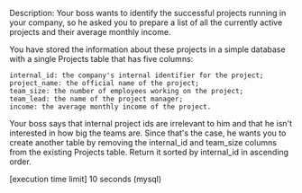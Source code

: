 Description:
Your boss wants to identify the successful projects running in your company, so he asked you to prepare a list of all the currently active projects and their average monthly income.

You have stored the information about these projects in a simple database with a single Projects table that has five columns:

    internal_id: the company's internal identifier for the project;
    project_name: the official name of the project;
    team_size: the number of employees working on the project;
    team_lead: the name of the project manager;
    income: the average monthly income of the project.

Your boss says that internal project ids are irrelevant to him and that he isn't interested in how big the teams are. Since that's the case, he wants you to create another table by removing the internal_id and team_size columns from the existing Projects table. Return it sorted by internal_id in ascending order.

[execution time limit] 10 seconds (mysql)
